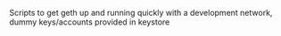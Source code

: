 Scripts to get geth up and running quickly with a development network, dummy
keys/accounts provided in keystore
